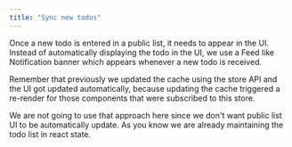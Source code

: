 ```yaml
---
title: "Sync new todos"
---
```


Once a new todo is entered in a public list, it needs to appear in the UI. Instead of automatically displaying the todo in the UI, we use a Feed like Notification banner which appears whenever a new todo is received.

Remember that previously we updated the cache using the store API and the UI got updated automatically, because updating the cache triggered a re-render for those components that were subscribed to this store.

We are not going to use that approach here since we don't want public list UI to be automatically update. As you know we are already maintaining the todo list in react state.



